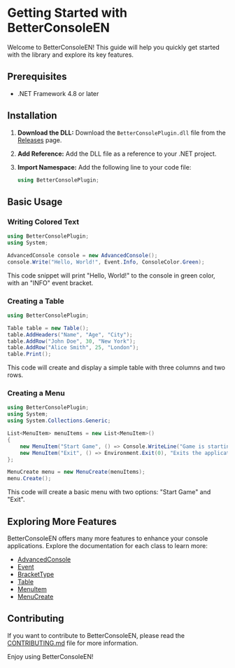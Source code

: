 # Getting Started with BetterConsoleEN

Welcome to BetterConsoleEN! This guide will help you quickly get started with the library and explore its key features.

## Prerequisites

*   .NET Framework 4.8 or later

## Installation

1.  **Download the DLL:** Download the `BetterConsolePlugin.dll` file from the [Releases](LINK_TO_RELEASES) page.
2.  **Add Reference:** Add the DLL file as a reference to your .NET project.
3.  **Import Namespace:** Add the following line to your code file:

    ```csharp
    using BetterConsolePlugin;
    ```

## Basic Usage

### Writing Colored Text

```csharp
using BetterConsolePlugin;
using System;

AdvancedConsole console = new AdvancedConsole();
console.Write("Hello, World!", Event.Info, ConsoleColor.Green);
```

This code snippet will print "Hello, World!" to the console in green color, with an "INFO" event bracket.

### Creating a Table

```csharp
using BetterConsolePlugin;

Table table = new Table();
table.AddHeaders("Name", "Age", "City");
table.AddRow("John Doe", 30, "New York");
table.AddRow("Alice Smith", 25, "London");
table.Print();
```

This code will create and display a simple table with three columns and two rows.

### Creating a Menu

```csharp
using BetterConsolePlugin;
using System;
using System.Collections.Generic;

List<MenuItem> menuItems = new List<MenuItem>()
{
    new MenuItem("Start Game", () => Console.WriteLine("Game is starting..."), "Starts a new game"),
    new MenuItem("Exit", () => Environment.Exit(0), "Exits the application")
};

MenuCreate menu = new MenuCreate(menuItems);
menu.Create();
```

This code will create a basic menu with two options: "Start Game" and "Exit".

## Exploring More Features

BetterConsoleEN offers many more features to enhance your console applications. Explore the documentation for each class to learn more:

*   [AdvancedConsole]([AdvancedConsole.md](https://github.com/Akashe0106/BetterConsolePlugin/blob/main/DOCUMENTS/BetterConsoleEN/v1.0.0/How-to%20Guides/AdvancedConsole.md))
*   [Event]([Event.md](https://github.com/Akashe0106/BetterConsolePlugin/blob/main/DOCUMENTS/BetterConsoleEN/v1.0.0/How-to%20Guides/Event.md))
*   [BracketType](https://github.com/Akashe0106/BetterConsolePlugin/blob/main/DOCUMENTS/BetterConsoleEN/v1.0.0/How-to%20Guides/BracketType.md)
*   [Table](https://github.com/Akashe0106/BetterConsolePlugin/blob/main/DOCUMENTS/BetterConsoleEN/v1.0.0/How-to%20Guides/Table.md)
*   [MenuItem](https://github.com/Akashe0106/BetterConsolePlugin/blob/main/DOCUMENTS/BetterConsoleEN/v1.0.0/How-to%20Guides/MenuItem.md)
*   [MenuCreate](https://github.com/Akashe0106/BetterConsolePlugin/blob/main/DOCUMENTS/BetterConsoleEN/v1.0.0/How-to%20Guides/MenuCreate.md)

## Contributing

If you want to contribute to BetterConsoleEN, please read the [CONTRIBUTING.md](LINK_TO_CONTRIBUTING_DOC) file for more information.

Enjoy using BetterConsoleEN!
